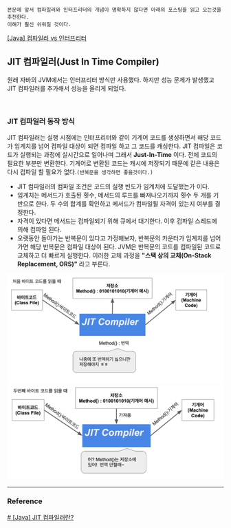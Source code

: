 
```
본문에 앞서 컴파일러와 인터프리터의 개념이 명확하지 않다면 아래의 포스팅을 읽고 오는것을 추천한다.
이해가 훨신 쉬워질 것이다.
```
[[Java] 컴파일러 vs 인터프리터]([Java]%20컴파일러%20vs%20인터프리터.md)

## JIT 컴파일러(Just In Time Compiler)

원래 자바의 JVM에서는 인터프리터 방식만 사용했다. 하지만 성능 문제가 발생했고 JIT 컴파일러를 추가해서 성능을 올리게 되었다.

<br>

### JIT 컴파일러 동작 방식
JIT 컴파일러는 실행 시점에는 인터프리터와 같이 기계어 코드를 생성하면서 해당 코드가 임계치를 넘어 컴파일 대상이 되면 컴파일 하고 그 코드를 캐싱한다. JIT 컴파일은 코드가 실행되는 과정에 실시간으로 일어나며 그래서 **Just-In-Time** 이다. 전체 코드의 필요한 부분만 변환한다. 기계어로 변환된 코드는 캐시에 저장되기 때문에 같은 내용은 다시 컴파일 할 필요가 없다.`(반복문을 생각하면 좋을것이다.)`

- JIT 컴파일러의 컴파일 조건은 코드의 실행 빈도가 임계치에 도달했는가 이다.
- 임계치는 메서드가 호출된 횟수, 메서드의 루프를 빠져나오기까지 횟수 두 개를 기반으로 한다. 두 수의 합계를 확인하고 메서드가 컴파일될 자격이 있는지 여부를 결정한다.
- 자격이 있다면 메서드는 컴파일되기 위해 큐에서 대기한다. 이후 컴파일 스레드에 의해 컴파일 된다.
- 오랫동안 돌아가는 반복문이 있다고 가정해보자, 반복문의 카운터가 임계치를 넘어가면 해당 반복문은 컴파일 대상이 된다. JVM은 반복문의 코드를 컴파일된 코드로 교체하고 더 빠르게 실행한다. 이러한 교체 과정을 **"스택 상의 교체(On-Stack Replacement, ORS)"** 라고 부른다.

![](../Img/JIT_img_01.png)
![](../Img/JIT_img_02.png)

---

### Reference

[# [Java] JIT 컴파일러란?](https://hyeinisfree.tistory.com/26)  
